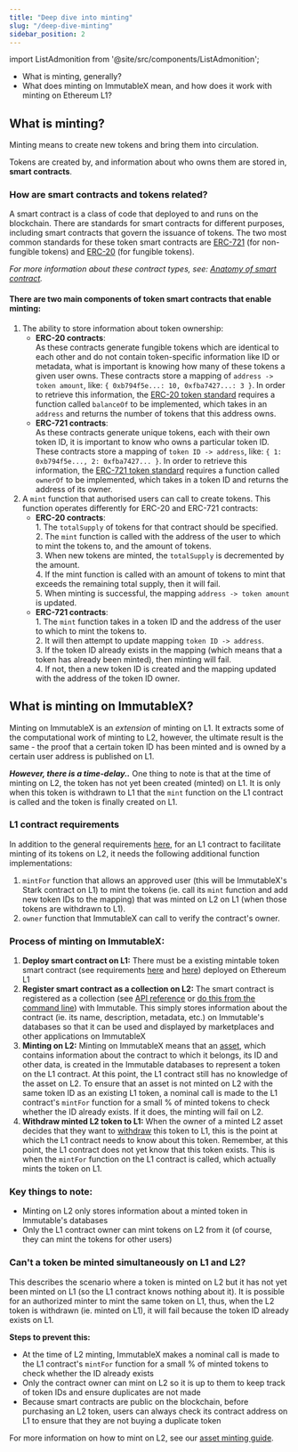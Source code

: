 ```yaml
---
title: "Deep dive into minting"
slug: "/deep-dive-minting"
sidebar_position: 2
---
```


import ListAdmonition from '@site/src/components/ListAdmonition';

<ListAdmonition>
    <ul>
        <li>What is minting, generally?</li>
        <li>What does minting on ImmutableX mean, and how does it work with minting on Ethereum L1?</li>
    </ul>
</ListAdmonition>

## What is minting?

Minting means to create new tokens and bring them into circulation.

Tokens are created by, and information about who owns them are stored in, **smart contracts**.

### How are smart contracts and tokens related?

A smart contract is a class of code that deployed to and runs on the blockchain. There are standards for smart contracts for different purposes, including smart contracts that govern the issuance of tokens. The two most common standards for these token smart contracts are [ERC-721](https://eips.ethereum.org/EIPS/eip-721) (for non-fungible tokens) and [ERC-20](https://eips.ethereum.org/EIPS/eip-20) (for fungible tokens).

_For more information about these contract types, see: [Anatomy of smart contract](./anatomy-smart-contract.md)._

#### There are two main components of token smart contracts that enable minting:
1. The ability to store information about token ownership:
    * **ERC-20 contracts**:<br/>As these contracts generate fungible tokens which are identical to each other and do not contain token-specific information like ID or metadata, what is important is knowing how many of these tokens a given user owns. These contracts store a mapping of `address -> token amount`, like: `{ 0xb794f5e...: 10, 0xfba7427...: 3 }`. In order to retrieve this information, the [ERC-20 token standard](https://eips.ethereum.org/EIPS/eip-20#methods) requires a function called `balanceOf` to be implemented, which takes in an `address` and returns the number of tokens that this address owns.
    * **ERC-721 contracts**:<br/>As these contracts generate unique tokens, each with their own token ID, it is important to know who owns a particular token ID. These contracts store a mapping of `token ID -> address`, like: `{ 1: 0xb794f5e..., 2: 0xfba7427... }`. In order to retrieve this information, the [ERC-721 token standard](https://eips.ethereum.org/EIPS/eip-721#specification) requires a function called `ownerOf` to be implemented, which takes in a token ID and returns the address of its owner.
2. A `mint` function that authorised users can call to create tokens. This function operates differently for ERC-20 and ERC-721 contracts:
    * **ERC-20 contracts**:
      <br/>1. The <code>totalSupply</code> of tokens for that contract should be specified.
      <br/>2. The <code>mint</code> function is called with the address of the user to which to mint the tokens to, and the amount of tokens.
      <br/>3. When new tokens are minted, the <code>totalSupply</code> is decremented by the amount.
      <br/>4. If the mint function is called with an amount of tokens to mint that exceeds the remaining total supply, then it will fail.
      <br/>5. When minting is successful, the mapping <code>address -> token amount</code> is updated.
    * **ERC-721 contracts**:
      <br/>1. The <code>mint</code> function takes in a token ID and the address of the user to which to mint the tokens to.
      <br/>2. It will then attempt to update mapping <code>token ID -> address</code>.
      <br/>3. If the token ID already exists in the mapping (which means that a token has already been minted), then minting will fail.
      <br/>4. If not, then a new token ID is created and the mapping updated with the address of the token ID owner.

## What is minting on ImmutableX?

Minting on ImmutableX is an _extension_ of minting on L1. It extracts some of the computational work of minting to L2, however, the ultimate result is the same - the proof that a certain token ID has been minted and is owned by a certain user address is published on L1. 

***However, there is a time-delay..*** One thing to note is that at the time of minting on L2, the token has not yet been created (minted) on L1. It is only when this token is withdrawn to L1 that the `mint` function on the L1 contract is called and the token is finally created on L1.

### L1 contract requirements

In addition to the general requirements [here](#there-are-two-main-components-of-token-smart-contracts-that-enable-minting), for an L1 contract to facilitate minting of its tokens on L2, it needs the following additional function implementations:
1. `mintFor` function that allows an approved user (this will be ImmutableX's Stark contract on L1) to mint the tokens (ie. call its `mint` function and add new token IDs to the mapping) that was minted on L2 on L1 (when those tokens are withdrawn to L1).
2. `owner` function that ImmutableX can call to verify the contract's owner.

### Process of minting on ImmutableX:
1. **Deploy smart contract on L1:** There must be a existing mintable token smart contract (see requirements [here](#there-are-two-main-components-of-token-smart-contracts-that-enable-minting) and [here](#l1-contract-requirements)) deployed on Ethereum L1
2. **Register smart contract as a collection on L2:** The smart contract is registered as a collection (see [API reference](/reference#/operations/createCollection) or [do this from the command line](./launch-collection/register-collection)) with Immutable. This simply stores information about the contract (ie. its name, description, metadata, etc.) on Immutable's databases so that it can be used and displayed by marketplaces and other applications on ImmutableX
3. **Minting on L2:** Minting on ImmutableX means that an [asset](/reference#/operations/listAssets), which contains information about the contract to which it belongs, its ID and other data, is created in the Immutable databases to represent a token on the L1 contract. At this point, the L1 contract still has no knowledge of the asset on L2. To ensure that an asset is not minted on L2 with the same token ID as an existing L1 token, a nominal call is made to the L1 contract's `mintFor` function for a small % of minted tokens to check whether the ID already exists. If it does, the minting will fail on L2.
4. **Withdraw minted L2 token to L1:** When the owner of a minted L2 asset decides that they want to [withdraw](./how-to-enable-deposits-withdrawals) this token to L1, this is the point at which the L1 contract needs to know about this token. Remember, at this point, the L1 contract does not yet know that this token exists. This is when the `mintFor` function on the L1 contract is called, which actually mints the token on L1.

### Key things to note:
* Minting on L2 only stores information about a minted token in Immutable's databases
* Only the L1 contract owner can mint tokens on L2 from it (of course, they can mint the tokens for other users)

### Can't a token be minted simultaneously on L1 and L2?
This describes the scenario where a token is minted on L2 but it has not yet been minted on L1 (so the L1 contract knows nothing about it). It is possible for an authorized minter to mint the same token on L1, thus, when the L2 token is withdrawn (ie. minted on L1), it will fail because the token ID already exists on L1.

**Steps to prevent this:**
* At the time of L2 minting, ImmutableX makes a nominal call is made to the L1 contract's `mintFor` function for a small % of minted tokens to check whether the ID already exists
* Only the contract owner can mint on L2 so it is up to them to keep track of token IDs and ensure duplicates are not made
* Because smart contracts are public on the blockchain, before purchasing an L2 token, users can always check its contract address on L1 to ensure that they are not buying a duplicate token

For more information on how to mint on L2, see our [asset minting guide](./how-to-mint-assets).